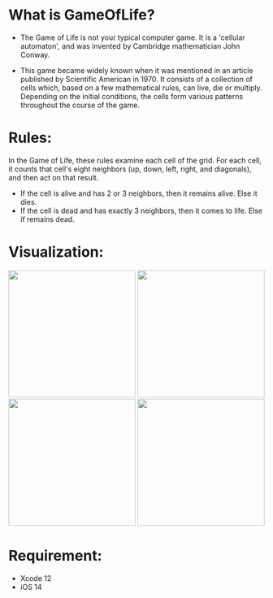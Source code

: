 
# What is GameOfLife?
- The Game of Life is not your typical computer game. It is a 'cellular automaton', and was invented by Cambridge mathematician John Conway.

- This game became widely known when it was mentioned in an article published by Scientific American in 1970. It consists of a collection of cells which, based on a few mathematical rules, can live, die or multiply. Depending on the initial conditions, the cells form various patterns throughout the course of the game.

# Rules:

In the Game of Life, these rules examine each cell of the grid. For each cell, it counts that cell's eight neighbors (up, down, left, right, and diagonals), and then act on that result.

- If the cell is alive and has 2 or 3 neighbors, then it remains alive. Else it dies.
- If the cell is dead and has exactly 3 neighbors, then it comes to life. Else if remains dead.

# Visualization:

<img src="https://user-images.githubusercontent.com/50033125/89102016-4062d300-d3d3-11ea-8a74-bb929394e7d4.png" width="250"> <img src="https://user-images.githubusercontent.com/50033125/89102026-57a1c080-d3d3-11ea-9904-338abd4fb17a.png" width="250"/> <img src="https://user-images.githubusercontent.com/50033125/89102043-7607bc00-d3d3-11ea-8488-2b7794197e9e.png" width="250"/> <img src="https://user-images.githubusercontent.com/50033125/89102047-8324ab00-d3d3-11ea-9e8b-0923e4153d7f.png" width="250"/> 

# Requirement:

- Xcode 12 
- iOS 14
